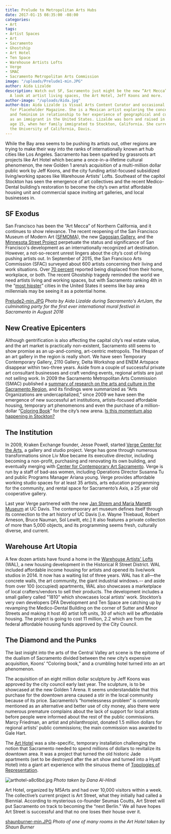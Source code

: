 ```yaml
---
title: Prelude to Metropolitan Arts Hubs
date: 2017-01-15 08:35:00 -08:00
categories:
- Art
tags:
- Artist Spaces
- Art
- Sacramento
- Ghostship
- Art Hotel
- Ten Space
- Warehouse Artists Lofts
- Verge
- SMAC
- Sacramento Metropolitan Arts Commission
image: "/uploads/Prelude1-min.JPG"
author: Aida Lizalde
description: Watch out SF, Sacramento just might be the new “Art Mecca” of California.
  A look at artist living spaces, the Art Hotel, Jeff Koons and more.
author-image: "/uploads/Aida.jpg"
author-bio: Aida Lizalde is Visual Arts Content Curator and occasional contributor
  for Placeholder Magazine. She is a Mexican artist exploring the concepts of identity
  and feminism in relationship to her experience of geographical and cultural-misplacement
  as an immigrant in the United States. Lizalde was born and raised in Mexico until
  age 15, when her family immigrated to Stockton, California. She currently attends
  the University of California, Davis.
---
```


While the Bay area seems to be pushing its artists out, other regions are trying to make their way into the ranks of internationally known art hub cities like Los Angeles. Sacramento has been sparked by grassroots art projects like Art Hotel which became a once-in-a-lifetime cultural phenomenon, the new Golden 1 arena’s acquisition of a multi-million dollar public work by Jeff Koons, and the city funding artist-focused subsidized living/working spaces like Warehouse Artists' Lofts. Southeast of the capitol Stockton has seen the emergence of art collectives and the recent Medico-Dental building’s restoration to become the city’s own artist affordable housing unit and commercial space inviting art galleries, and local businesses in.

## SF Exodus
San Francisco has been the “Art Mecca” of Northern California, and it continues to show relevance. The recent reopening of the San Francisco Museum of Modern Art ([SFMOMA](https://www.sfmoma.org/)), the new [Gagosian Gallery](http://www.gagosian.com/), and the [Minnesota Street Project](http://minnesotastreetproject.com/) perpetuate the status and significance of San Francisco's development as an internationally recognized art destination. However, a not-so-recent unrest lingers about the city’s cost of living pushing artists out. In September of 2015, the San Francisco Arts Commission (SFAC) surveyed about 600 artists concerning their living and work situations. Over [70 percent](http://hyperallergic.com/240704/san-francisco-is-losing-its-artists/) reported being displaced from their home, workplace, or both. The recent Ghostship tragedy reminded the world we need artists living and working spaces, but with Sacramento ranking 4th in the “[most hipster](http://www.capradio.org/articles/2016/07/29/report-sacramento-fourth-most-hipster-us-city/)” cities in the United States it seems like bay area millennials may be seeing it as a potential home.

[Prelude2-min.JPG](/uploads/Prelude2-min.JPG)
*Photo by Aida Lizalde during Sacramento's ArtJam, the culminating party for the first ever international mural festival in Sacramento in August 2016*

## New Creative Epicenters
Although gentrification is also affecting the capital city’s real estate value, and the art market is practically non-existent, Sacramento still seems to show promise as an up-and-coming, art-centric metropolis. The lifespan of an art gallery in the region is really short. We have seen  Temporary Contemporary Gallery, 2110 Gallery, Delta Workshop and ENEM Artspace disappear within two-three years. Aside from a couple of successful private art consultant businesses and craft vending events, regional artists are just not selling work. In 2009 the Sacramento Metropolitan Arts Commission (SMAC) published a [summary of research on the arts and culture in the Sacramento Region](http://www.sacmetroarts.org/~/media/MetroArts/Files/Research%20files/Research_MasterArtsPlan.pdf), and its findings were summarized as “Arts Organizations are undercapitalized,” since 2009 we have seen the emergence of new successful art institutions, artists-focused affordable housing, temporary art phenomenons and even the purchase of a million-dollar “[Coloring Book](http://www.jeffkoons.com/artwork/celebration/coloring-book)” for the city’s new arena. [Is this momentum also happening in Stockton?](http://www.placeholdermag.com/culture/2017/01/13/stocktoncontemporaries.html)

## The Institution
In 2009, Kraken Exchange founder, Jesse Powell, started [Verge Center for the Arts](http://vergeart.com/), a gallery and studio project. Verge has gone through numerous transformations since Liv Moe became its executive director, including becoming a non-profit, purchasing and renovating its own building, and eventually merging with [Center for Contemporary Art Sacramento](http://www.ccasac.org/). Verge is run by a staff of bad-ass women, including Operations Director Susanna Tu and public Programs Manager Ariana young. Verge provides affordable working studio spaces for at least 35 artists, arts education programming for the community, and rental space for Sacramento’s Axis, a 25 year old cooperative gallery.

Last year Verge partnered with the new [Jan Shrem and Maria Manetti Museum](http://manettishremmuseum.ucdavis.edu/) at UC Davis. The contemporary art museum defines itself through its connection to the art history of UC Davis \[i.e. Wayne Thiebaud, Robert Arneson, Bruce Nauman, Sol Lewitt, etc.\] It also features a private collection of more than 5,000 objects, and its programming seems fresh, culturally diverse, and current.

## Warehouse Art Utopia
A few dozen artists have found a home in the [Warehouse Artists' Lofts](http://www.rstreetwal.com/) (WAL), a new housing development in the Historical R Street District. WAL included affordable income housing for artists and opened its live/work studios in 2014. It now has a waiting list of three years. WAL has it all—the concrete walls, the art community, the giant industrial windows.-- and aside from over 100 (occupied) apartments, WAL also showcases a marketplace of local crafters/vendors to sell their products. The development includes a small gallery called "1810" which showcases local artists' work. Stockton’s very own developers DFA Development and Ten Space are catching up by revamping the Medico-Dental Building on the corner of Sutter and Minor Streets and making it host 40 artist loft units, 30 of which will be affordable housing. The project is going to cost 11 million, 2.2 which are from the federal affordable housing funds approved by the City Council.

## The Diamond and the Punks
The last insight into the arts of the Central Valley art scene is the epitome of the dualism of Sacramento divided between the new city’s expensive acquisition, Koons’ “Coloring book,” and a crumbling hotel turned into an art phenomenon.

The acquisition of an eight million dollar sculpture by Jeff Koons was approved by the city council early last year. The sculpture, is to be showcased at the new Golden 1 Arena. It seems understandable that this purchase for the downtown arena caused a stir in the local community because of its price. Sacramento’s “homelessness problem” is commonly mentioned as an alternative and better use of city money, also there were numerous premature complains about the lack of support for local artists before people were informed about the rest of the public commissions. Marcy Friedman, an artist and philanthropist, donated 1.5 million dollars for regional artists' public commissions; the main commission was awarded to Gale Hart.

The [Art Hotel](http://www.m5arts.com/art-hotel/) was a site-specific, temporary installation challenging the notion that Sacramento needed to spend millions of dollars to revitalize its downtown area. It was a project that turned the old historic Jade apartments (set to be destroyed after the art show and turned into a Hyatt Hotel) into a giant art experience with the sinuous theme of [Topologies of Representation](http://www.m5arts.com/files/m5arts-call-to-artists-art-hotel-2016.pdf). 

![arthotel-a8c6bd.jpg](/uploads/arthotel-a8c6bd.jpg)
*Photo taken by Dana Al-Hindi*

Art Hotel, organized by M5Arts and had over 10,000 visitors within a week. The collective’s current project is Art Street, what they initially had called a Biennial. According to mysterious co-founder Seumas Coutts, Art Street will put Sacramento on track to becoming the “next Berlin.” We all have hopes Art Street is successful and that no one loses their house over it.

[shaunburner-min.JPG](/uploads/shaunburner-min.JPG)
*Photo of one of many rooms in the Art Hotel taken by Shaun Burner*